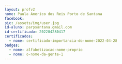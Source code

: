 ```yaml
---
layout: profv2
nome: Paula Americo dos Reis Porto de Santana
facebook: 
pic: /assets/img/user.jpg
id-aluno: parpsantana.gmail.com
id-certificado: 202204280417
certificados:
  - nome: certificado-importancia-do-nome-2022-04-28
badges:
  - nome: alfabetizacao-nome-proprio
  - nome: o-nome-da-gente-1
---
```

